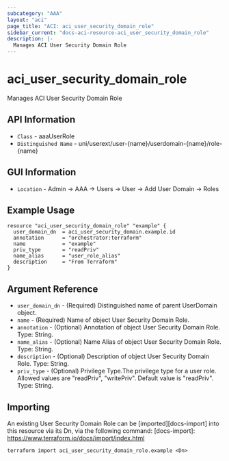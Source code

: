 ```yaml
---
subcategory: "AAA"
layout: "aci"
page_title: "ACI: aci_user_security_domain_role"
sidebar_current: "docs-aci-resource-aci_user_security_domain_role"
description: |-
  Manages ACI User Security Domain Role
---
```


# aci_user_security_domain_role #

Manages ACI User Security Domain Role

## API Information ##

* `Class` - aaaUserRole
* `Distinguished Name` - uni/userext/user-{name}/userdomain-{name}/role-{name}

## GUI Information ##

* `Location` - Admin -> AAA -> Users -> User -> Add User Domain -> Roles


## Example Usage ##

```hcl
resource "aci_user_security_domain_role" "example" {
  user_domain_dn  = aci_user_security_domain.example.id
  annotation      = "orchestrator:terraform"
  name            = "example"
  priv_type       = "readPriv"
  name_alias      = "user_role_alias"
  description     = "From Terraform"
}
```

## Argument Reference ##

* `user_domain_dn` - (Required) Distinguished name of parent UserDomain object.
* `name` - (Required) Name of object User Security Domain Role.
* `annotation` - (Optional) Annotation of object User Security Domain Role. Type: String.
* `name_alias` - (Optional) Name Alias of object User Security Domain Role. Type: String.
* `description` - (Optional) Description of object User Security Domain Role. Type: String.
* `priv_type` - (Optional) Privilege Type.The privilege type for a user role. Allowed values are "readPriv", "writePriv". Default value is "readPriv". Type: String.


## Importing ##

An existing User Security Domain Role can be [imported][docs-import] into this resource via its Dn, via the following command:
[docs-import]: https://www.terraform.io/docs/import/index.html


```
terraform import aci_user_security_domain_role.example <Dn>
```